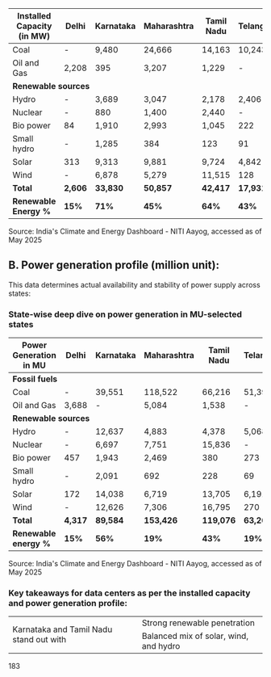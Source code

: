 <table><thead><tr><th>Installed Capacity (in MW)</th><th>Delhi</th><th>Karnataka</th><th>Maharashtra</th><th>Tamil Nadu</th><th>Telangana</th><th>West Bengal</th></tr></thead><tbody><tr><td>Coal</td><td>-</td><td>9,480</td><td>24,666</td><td>14,163</td><td>10,243</td><td>13,487</td></tr><tr><td>Oil and Gas</td><td>2,208</td><td>395</td><td>3,207</td><td>1,229</td><td>-</td><td>80</td></tr><tr><td colspan="7"><strong>Renewable sources</strong></td></tr><tr><td>Hydro</td><td>-</td><td>3,689</td><td>3,047</td><td>2,178</td><td>2,406</td><td>1,341</td></tr><tr><td>Nuclear</td><td>-</td><td>880</td><td>1,400</td><td>2,440</td><td>-</td><td>-</td></tr><tr><td>Bio power</td><td>84</td><td>1,910</td><td>2,993</td><td>1,045</td><td>222</td><td>348</td></tr><tr><td>Small hydro</td><td>-</td><td>1,285</td><td>384</td><td>123</td><td>91</td><td>99</td></tr><tr><td>Solar</td><td>313</td><td>9,313</td><td>9,881</td><td>9,724</td><td>4,842</td><td>321</td></tr><tr><td>Wind</td><td>-</td><td>6,878</td><td>5,279</td><td>11,515</td><td>128</td><td>-</td></tr><tr><td><strong>Total</strong></td><td><strong>2,606</strong></td><td><strong>33,830</strong></td><td><strong>50,857</strong></td><td><strong>42,417</strong></td><td><strong>17,931</strong></td><td><strong>15,676</strong></td></tr><tr><td><strong>Renewable Energy %</strong></td><td><strong>15%</strong></td><td><strong>71%</strong></td><td><strong>45%</strong></td><td><strong>64%</strong></td><td><strong>43%</strong></td><td><strong>13%</strong></td></tr></tbody></table>

Source: India's Climate and Energy Dashboard - NITI Aayog, accessed as of May 2025

## B. Power generation profile (million unit):

This data determines actual availability and stability of power supply across states:

### State-wise deep dive on power generation in MU-selected states

<table><thead><tr><th>Power Generation in MU</th><th>Delhi</th><th>Karnataka</th><th>Maharashtra</th><th>Tamil Nadu</th><th>Telangana</th><th>West Bengal</th></tr></thead><tbody><tr><td colspan="7"><strong>Fossil fuels</strong></td></tr><tr><td>Coal</td><td>-</td><td>39,551</td><td>118,522</td><td>66,216</td><td>51,394</td><td>84,817</td></tr><tr><td>Oil and Gas</td><td>3,688</td><td>-</td><td>5,084</td><td>1,538</td><td>-</td><td>-</td></tr><tr><td colspan="7"><strong>Renewable sources</strong></td></tr><tr><td>Hydro</td><td>-</td><td>12,637</td><td>4,883</td><td>4,378</td><td>5,068</td><td>2,498</td></tr><tr><td>Nuclear</td><td>-</td><td>6,697</td><td>7,751</td><td>15,836</td><td>-</td><td>-</td></tr><tr><td>Bio power</td><td>457</td><td>1,943</td><td>2,469</td><td>380</td><td>273</td><td>1,212</td></tr><tr><td>Small hydro</td><td>-</td><td>2,091</td><td>692</td><td>228</td><td>69</td><td>159</td></tr><tr><td>Solar</td><td>172</td><td>14,038</td><td>6,719</td><td>13,705</td><td>6,191</td><td>245</td></tr><tr><td>Wind</td><td>-</td><td>12,626</td><td>7,306</td><td>16,795</td><td>270</td><td>-</td></tr><tr><td><strong>Total</strong></td><td><strong>4,317</strong></td><td><strong>89,584</strong></td><td><strong>153,426</strong></td><td><strong>119,076</strong></td><td><strong>63,264</strong></td><td><strong>88,931</strong></td></tr><tr><td><strong>Renewable energy %</strong></td><td><strong>15%</strong></td><td><strong>56%</strong></td><td><strong>19%</strong></td><td><strong>43%</strong></td><td><strong>19%</strong></td><td><strong>5%</strong></td></tr></tbody></table>

Source: India's Climate and Energy Dashboard - NITI Aayog, accessed as of May 2025

### Key takeaways for data centers as per the installed capacity and power generation profile:

<table><tr><td rowspan="2">Karnataka and Tamil Nadu stand out with</td><td>Strong renewable penetration</td></tr><tr><td>Balanced mix of solar, wind, and hydro</td></tr></table>

183